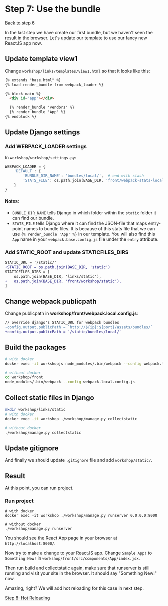 # Step 7: Use the bundle

[Back to step 6](/en/step6_create_first_react_component)

In the last step we have create our first bundle, but we haven't seen the result
in the browser. Let's update our template to use our fancy new ReactJS app now.

## Update template view1
Change `workshop/links/templates/view1.html` so that it looks like this:

```html
{% extends "base.html" %}
{% load render_bundle from webpack_loader %}

{% block main %}
  <div id="app"></div>

  {% render_bundle 'vendors' %}
  {% render_bundle 'App' %}
{% endblock %}
```

## Update Django settings

### Add WEBPACK_LOADER settings
In `workshop/workshop/settings.py`:
```python
WEBPACK_LOADER = {
    'DEFAULT': {
        'BUNDLE_DIR_NAME': 'bundles/local/',  # end with slash
        'STATS_FILE': os.path.join(BASE_DIR, 'front/webpack-stats-local.json'),
    }
}
```

#### Notes:
- `BUNDLE_DIR_NAME` tells Django in which folder within the `static` folder it
can find our bundle.
- `STATS_FILE` tells Django where it can find the JSON-file that maps entry-point
names to bundle files. It is because of this stats file that we can use
`{% render_bundle 'App' %}` in our template. You will also find this `App`
name in your `webpack.base.config.js` file under the `entry` attribute.

### Add STATIC_ROOT and update STATICFILES_DIRS
```diff
STATIC_URL = '/static/'
+STATIC_ROOT = os.path.join(BASE_DIR, 'static')
STATICFILES_DIRS = [
    os.path.join(BASE_DIR, 'links/static'),
+   os.path.join(BASE_DIR, 'front/workshop/static'),
]
```

## Change webpack publicpath
Change publicpath in **workshop/front/webpack.local.config.js**:
```diff
// override django's STATIC_URL for webpack bundles
-config.output.publicPath = `http://${ip}:${port}/assets/bundles/`
+config.output.publicPath = `/static/bundles/local/`
```

## Build the packages
```bash
# with docker
docker exec -it workshopjs node_modules/.bin/webpack --config webpack.local.config.js

# without docker
cd workshop/front
node_modules/.bin/webpack --config webpack.local.config.js
```

## Collect static files in Django
```bash
mkdir workshop/links/static
# with docker
docker exec -it workshop ./workshop/manage.py collectstatic

# without docker
./workshop/manage.py collectstatic
```

## Update gitignore
And finally we should update `.gitignore` file and add `workshop/static/`.

## Result
At this point, you can run project.

### Run project
```
# with docker
docker exec -it workshop ./workshop/manage.py runserver 0.0.0.0:8000

# without docker
./workshop/manage.py runserver
```

You should see the React App page in your browser at `http://localhost:8000/`.

Now try to make a change to your ReactJS app. Change `Sample App!` to
`Something New!` in `workshop/front/src/components/App/index.jsx`.

Then run build and collectstatic again, make sure that runserver is still running and visit your site
in the browser. It should say "Something New!" now.

Amazing, right?
We will add hot reloading for this case in next step.

[Step 8: Hot Reloading](/en/step8_hot_reloading)
